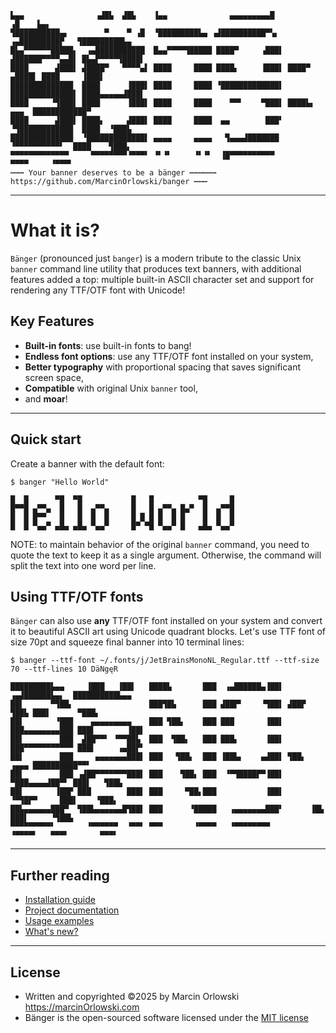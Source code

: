 ```ascii
▙▄▄                ▗▟█▙  ▟█▙    ▐▄▄              ▄▄▄▄▄▄▄▄▄█             ▗█    ▙▄▖
▜██████████▄▖        ▀    ▀ ▗█  ▝█████████▙▄ ▗▟██████████▀▚▖   ▗▄█████████▛   ▜█████████▙▄
█▙▄▀▀▀▀▀▀█████▖  ▗▄███████████  █▄▄▀▀▀▀▜█████ ████▀     ▗███▌ ▟██████▀▀▀▀▄▄█▌ █▙▄▛▀▀▀▀▜████▌
████      ▟███▌ ▟████▀   ▀▀▀▀▄▌ ████     ████ ████▖     ▐███▌ ████▀    ▄████▌ ████     ▐███▌
██████████████  ████      ▐███▌ ████     ████ ▝█████████████▌ ██████████████▌ ████▄▄▄▄▄▟███▌
████     ▝▜███▌ ████      ▐███▌ ████     ████    ▀▀▘    ▀███▌ ████▙▖     ▄▄▄  ████████████▀
████      ▟███▌ ████▖     ▟███▌ ████     ████  ▄▄        ███▘ ▝▜████████████  ████  ▝███▙
██████████████  ▝█████████████▌ ▄▄▄▄     ▄▄▄▄   ▜▄▄▄▟███████    ▝▀▀▀▀▀▀▀▀▀▀▘  ████    ▜███▖
▀▀▀▀▀▀▀▀▀▀▀▀▀     ▀▀▀▀▀▀▀▀▝▀▀▀▘ ▝▘▝▘     ▝▘▝▘  ▐█▀▀▀▀▀▀▀▀▀▀                   ▀▀▀▀     ▝▀▀▀▘
┅┅┅ Your banner deserves to be a bänger ┅┅┅┅┅┅ https://github.com/MarcinOrlowski/banger ┅┅┅
```

---

# What it is?

`Bänger` (pronounced just `banger`) is a modern tribute to the classic Unix `banner` command line
utility that produces text banners, with additional features added a top:  multiple built-in ASCII
character set and support for rendering any TTF/OTF font with Unicode!

## Key Features

- **Built-in fonts**: use built-in fonts to bang!
- **Endless font options**: use any TTF/OTF font installed on your system,
- **Better typography**  with proportional spacing that saves significant screen space,
- **Compatible** with original Unix `banner` tool,
- and **moar**!

---

## Quick start

Create a banner with the default font:

```ascii
$ banger "Hello World"

█  █      ▀█  ▀█           █   █          ▀█     █
█▀▀█ ▄▀▀▄  █   █  ▄▀▀▄     █   █ ▄▀▀▄ █▄▀  █  ▄▀▀█
█  █ █▀▀   █   █  █  █     █ █ █ █  █ █    █  █  █
█  █ ▀▄▄▀ ▄█▄ ▄█▄ ▀▄▄▀     █▀ ▀█ ▀▄▄▀ █   ▄█▄ ▀▄▄▀
```

NOTE: to maintain behavior of the original `banner` command, you need to quote the text to keep it
as a single argument. Otherwise, the command will split the text into one word per line.

## Using TTF/OTF fonts

`Bänger` can also use **any** TTF/OTF font installed on your system and convert it to beautiful
ASCII art using Unicode quadrant blocks. Let's use TTF font of size 70pt and squeeze final banner
into 10 terminal lines:

```ascii
$ banger --ttf-font ~/.fonts/j/JetBrainsMonoNL_Regular.ttf --ttf-size 70 --ttf-lines 10 DäNgęR

█████████▙▄▄     ▐███   ▐██▌   ████▙       ███  ▗▄██████▄▐██▌  ▗▄▟██████▙▄▖  ██████████▙▄▄
██▌      ▀▜██▖                 ███▜█▙      ███ ▟██▛▘    ▝▜██▌ ▟██▛      ▜██▙ ███▌      ▀███▖
██▌       ▝███    ▄▄▄▄▄▄▄▄▄    ███ ▜██▖    ███ ███       ▐██▌ ███▄▄▄▄▄▄▄▄███ ███▌       ▐██▌
██▌        ███  ▟██▀▀▘ ▝▀▀██▙  ███  ▜██▖   ███ ███▖      ▐██▌ ███▀▀▀▀▀▀▀▀▀▀▀ ███▌     ▗▄██▛▘
██▌        ███     ▄▄▄▄▄▄▄███▌ ███   ▜██▖  ███ ▐██▙▖    ▄▟██▌ ▜██▖      ▗▄▄▄ ██████████▀▀▘
██▌        ███ ▗▟██▀▀▀▀▀▀▀███▌ ███    ▜██▖ ███  ▝▀▜████▛▀▐██▌  ▀███▄▄▄▄▟██▀▘ ███▌   ▜██▙
██▌       ▐██▛ ███        ███▌ ███     ▀██▖███           ▐██▌     ▝▀▜█▛▀     ███▌    ▝███▖
██▙▄▄▄▄▄▄███▀  ▜██▙▄▄▄▄▄▄█▜██▌ ███      ▝█████   ▗▄▄▄▄▄▄▄███▘      ▐█▙       ███▌     ▝▜██▙
▀▀▀▀▀▀▀▀▀▘       ▝▀▀▀▀▀▀  ▝▀▀▘ ▀▀▀       ▝▀▀▀▀   ▝▀▀▀▀▀▀▀▀          ▝▀▀▀▀▘   ▀▀▀▘       ▀▀▀▘
```

---

## Further reading

- [Installation guide](docs/README.md#installation)
- [Project documentation](docs/README.md)
- [Usage examples](docs/README.md#usage)
- [What's new?](CHANGES.md)

---

## License

- Written and copyrighted &copy;2025 by Marcin Orlowski <https://marcinOrlowski.com>
- Bänger is the open-sourced software licensed under
  the [MIT license](http://opensource.org/licenses/MIT)
